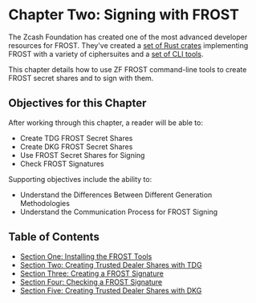 # Chapter Two: Signing with FROST

The Zcash Foundation has created one of the most advanced developer
resources for FROST. They've created a [set of Rust
crates](https://github.com/ZcashFoundation/frost) implementing FROST
with a variety of ciphersuites and a [set of CLI
tools](https://github.com/ZcashFoundation/frost-tools).

This chapter details how to use ZF FROST command-line tools to create
FROST secret shares and to sign with them.

## Objectives for this Chapter

After working through this chapter, a reader will be able to:

* Create TDG FROST Secret Shares
* Create DKG FROST Secret Shares
* Use FROST Secret Shares for Signing
* Check FROST Signatures

Supporting objectives include the ability to:

* Understand the Differences Between Different Generation Methodologies
* Understand the Communication Process for FROST Signing
   
## Table of Contents

  * [Section One: Installing the FROST Tools](02_1_Installing_FROST_Tools.md)
  * [Section Two: Creating Trusted Dealer Shares with TDG](02_2_Creating_FROST_Secret_Shares_with_TDG.md)
  * [Section Three: Creating a FROST Signature](02_3_Creating_FROST_Signature.md)
  * [Section Four: Checking a FROST Signature](02_4_Checking_FROST_Signature.md)
  * [Section Five: Creating Trusted Dealer Shares with DKG](02_5_Creating_FROST_Secret_Shares_with_DKG.md)